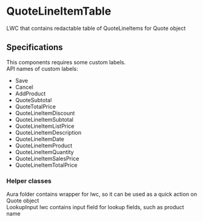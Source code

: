 # QuoteLineItemTable
LWC that contains redactable table of QuoteLineItems for Quote object
## Specifications
This components requires some custom labels.<br/>
API names of custom labels:
- Save
- Cancel
- AddProduct
- QuoteSubtotal
- QuoteTotalPrice
- QuoteLineItemDiscount
- QuoteLineItemSubtotal
- QuoteLineItemListPrice
- QuoteLineItemDescription
- QuoteLineItemDate
- QuoteLineItemProduct
- QuoteLineItemQuantity
- QuoteLineItemSalesPrice
- QuoteLineItemTotalPrice
### Helper classes
Aura folder contains wrapper for lwc, so it can be used as a quick action on Quote object<br/>
LookupInput lwc contains input field for lookup fields, such as product name

